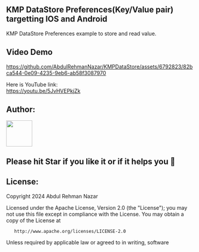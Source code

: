 ## KMP DataStore Preferences(Key/Value pair) targetting IOS and Android
KMP DataStore Preferences example to store and read value.


## Video Demo
https://github.com/AbdulRehmanNazar/KMPDataStore/assets/6792823/82bca544-0e09-4235-9eb6-ab58f3087970


Here is YouTube link: <br />
https://youtu.be/5JvHVEPkjZk


## Author:
<a href="https://github.com/AbdulRehmanNazar" target="_blank">
  <img src="https://avatars.githubusercontent.com/u/6792823?v=4" width="70" align="left">
</a>
<br />
<br />
<br />
<br />

## Please hit Star if you like it or if it helps you &#x1F49A;

## License:


Copyright 2024 Abdul Rehman Nazar
<br />

Licensed under the Apache License, Version 2.0 (the "License");
you may not use this file except in compliance with the License.
You may obtain a copy of the License at

       http://www.apache.org/licenses/LICENSE-2.0

Unless required by applicable law or agreed to in writing, software
